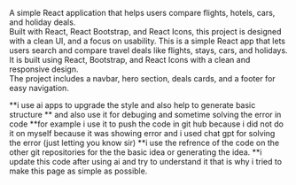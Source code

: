 A simple React application that helps users compare flights, hotels, cars, and holiday deals.  
Built with React, React Bootstrap, and React Icons, this project is designed with a clean UI, and a focus on usability.
This is a simple React app that lets users search and compare travel deals like flights, stays, cars, and holidays.  
It is built using React, Bootstrap, and React Icons with a clean and responsive design.  
The project includes a navbar, hero section, deals cards, and a footer for easy navigation. 


**i use ai apps to upgrade the style and also help to generate basic structure 
** and also use it for debuging and sometime solving the error in code 
**for example i use it to push the code in git hub because i did not do it on myself because it was showing error and i used chat gpt for solving the error (just letting you know sir)
**i use the refrence of the code on the other git repositories for the the basic idea or generating the idea.
**i update this code after using ai and try to understand it that is why i tried to make this page as simple as possible.
